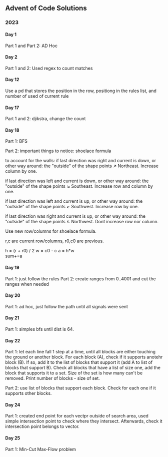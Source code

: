 ## Advent of Code Solutions

### 2023

#### Day 1

Part 1 and Part 2: AD Hoc


#### Day 2

Part 1 and 2: Used regex to count matches

#### Day 12

Use a pd that stores the position in the row, positiong in the rules list, and number of used of current rule

#### Day 17

Part 1 and 2: djikstra, change the count


#### Day 18

Part 1: BFS

Part 2: important things to notice:
shoelace formula

to account for the walls:
if last direction was right and current is down, or other way around: the "outside" of the shape points ↗️ Northeast. 
Increase column by one.


if last direction was left and current is down, or other way around: the "outside" of the shape points ↘️ Southeast. 
Increase row and column by one.


if last direction was left and current is up, or other way around: the "outside" of the shape points ↙️ Southwest. 
Increase row by one.


if last direction was right and current is up, or other way around: the "outside" of the shape points ↖️ Northwest. 
Dont increase row nor column.

Use new row/columns for shoelace formula.

r,c are current row/columns, r0,c0 are previous.

h = (r + r0) / 2
w = c0 - c
a = h*w   
sum+=a 


#### Day 19

Part 1:  just follow the rules
Part 2: create ranges from 0..4001 and cut the ranges when needed

#### Day 20

Part 1: ad hoc, just follow the path until all signals were sent

#### Day 21

Part 1: simples bfs until dist is 64.

#### Day 22

Part 1: let each line fall 1 step at a time, until all blocks are either touching the ground or another block.
For each block (A), check if it supports anotehr block (B). If so, add it to the list of blocks that support it (add A to list of blocks that support B). Check all blocks that have a list of size one, add the block that supports it to a set. Size of the set is how many can't be removed. Print number of blocks - size of set.

Part 2: use list of blocks that support each block. Check for each one if it supports other blocks.

#### Day 24

Part 1: created end point for each vectpr outside of search area, used simple intersection point to check where they intersect. Afterwards, check it intersection point belongs to vector.

#### Day 25

Part 1: Min-Cut Max-Flow problem
